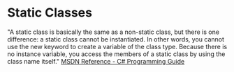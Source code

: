 # Static Classes

"A static class is basically the same as a non-static class, but there is one difference: a static class cannot be instantiated. In other words, you cannot use the new keyword to create a variable of the class type. Because there is no instance variable, you access the members of a static class by using the class name itself."
[MSDN Reference - C# Programming Guide](https://msdn.microsoft.com/en-us/library/79b3xss3.aspx)
